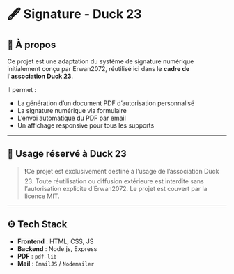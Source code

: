 # 🖋 Signature - Duck 23

## 🐤 À propos

Ce projet est une adaptation du système de signature numérique initialement conçu par Erwan2072, réutilisé ici dans le **cadre de l'association Duck 23**.

Il permet :
- La génération d’un document PDF d’autorisation personnalisé
- La signature numérique via formulaire
- L’envoi automatique du PDF par email
- Un affichage responsive pour tous les supports

---

## 🔐 Usage réservé à Duck 23

> ❗Ce projet est exclusivement destiné à l’usage de l’association Duck 23.
> Toute réutilisation ou diffusion extérieure est interdite sans l’autorisation explicite d’Erwan2072.
> Le projet est couvert par la licence MIT.

---

## ⚙️ Tech Stack

- **Frontend** : HTML, CSS, JS
- **Backend** : Node.js, Express
- **PDF** : `pdf-lib`
- **Mail** : `EmailJS` / `Nodemailer`